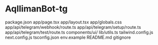 # AqllimanBot-tg
package.json
app/page.tsx
app/layout.tsx
app/globals.css
app/api/telegram/webhook/route.ts 
app/api/telegram/setup/route.ts 
 app/api/telegram/test/route.ts components/ui/ 
 lib/utils.ts
 tailwind.config.js
 next.config.js
 tsconfig.json
 env.example
 README.md
 gitignore
